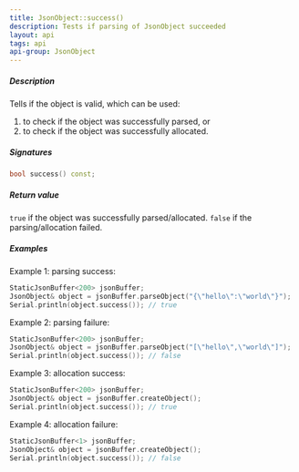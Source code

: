 ```yaml
---
title: JsonObject::success()
description: Tests if parsing of JsonObject succeeded
layout: api
tags: api
api-group: JsonObject
---
```


##### Description

Tells if the object is valid, which can be used:

1. to check if the object was successfully parsed, or
2. to check if the object was successfully allocated.

##### Signatures

```c++
bool success() const;
```

##### Return value

`true` if the object was successfully parsed/allocated.
`false` if the parsing/allocation failed.

##### Examples

Example 1: parsing success:

```c++
StaticJsonBuffer<200> jsonBuffer;
JsonObject& object = jsonBuffer.parseObject("{\"hello\":\"world\"}");
Serial.println(object.success()); // true
```

Example 2: parsing failure:

```c++
StaticJsonBuffer<200> jsonBuffer;
JsonObject& object = jsonBuffer.parseObject("[\"hello\",\"world\"]");
Serial.println(object.success()); // false
```

Example 3: allocation success:

```c++
StaticJsonBuffer<200> jsonBuffer;
JsonObject& object = jsonBuffer.createObject();
Serial.println(object.success()); // true
```

Example 4: allocation failure:

```c++
StaticJsonBuffer<1> jsonBuffer;
JsonObject& object = jsonBuffer.createObject();
Serial.println(object.success()); // false
```
